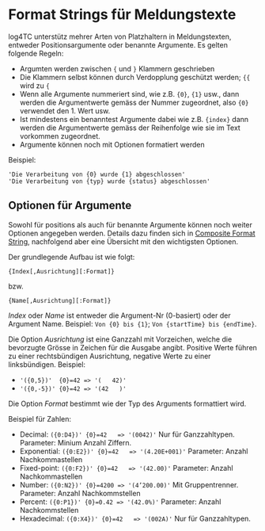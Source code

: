 # Format Strings für Meldungstexte

log4TC unterstütz mehrer Arten von Platzhaltern in Meldungstexten, entweder Positionsargumente oder benannte Argumente. Es gelten folgende Regeln:

* Argumten werden zwischen `{` und `}` Klammern geschrieben
* Die Klammern selbst können durch Verdopplung geschützt werden; `{{` wird zu `{`
* Wenn alle Argumente nummeriert sind, wie z.B. `{0}`, `{1}` usw., dann werden die Argumentwerte gemäss der Nummer zugeordnet, also `{0}` verwendet den 1. Wert usw.
* Ist mindestens ein benanntest Argumente dabei wie z.B. `{index}` dann werden die Argumentwerte gemäss der Reihenfolge wie sie im Text vorkommen zugeordnet.
* Argumente können noch mit Optionen formatiert werden

Beispiel:

    'Die Verarbeitung von {0} wurde {1} abgeschlossen'
    'Die Verarbeitung von {typ} wurde {status} abgeschlossen'

## Optionen für Argumente

Sowohl für positions als auch für benannte Argumente können noch weiter Optionen angegeben werden. Details dazu finden sich in [Composite Format String](https://docs.microsoft.com/en-us/dotnet/standard/base-types/composite-formatting?view=netframework-4.8), nachfolgend aber eine Übersicht mit den wichtigsten Optionen.

Der grundlegende Aufbau ist wie folgt:

    {Index[,Ausrichtung][:Format]}
bzw.

    {Name[,Ausrichtung][:Format]}

*Index* oder *Name* ist entweder die Argument-Nr (0-basiert) oder der Argument Name. Beispiel: `Von {0} bis {1}`; `Von {startTime} bis {endTime}`.

Die Option *Ausrichtung* ist eine Ganzzahl mit Vorzeichen, welche die bevorzugte Grösse in Zeichen für die Ausgabe angibt. Positive Werte führen zu einer rechtsbündigen Ausrichtung, negative Werte zu einer linksbündigen. Beispiel:

* `'({0,5})'  {0}=42 => '(   42)'`
* `'({0,-5})' {0}=42 => '(42   )'`

Die Option *Format* bestimmt wie der Typ des Arguments formattiert wird.

Beispiel für Zahlen:

* Decimal:     `({0:D4})' {0}=42   => '(0042)'`       Nur für Ganzzahltypen. Parameter: Minium Anzahl Ziffern.
* Exponential: `({0:E2})' {0}=42   => '(4.20E+001)'`  Parameter: Anzahl Nachkommastellen
* Fixed-point: `({0:F2})' {0}=42   => '(42.00)'`      Parameter: Anzahl Nachkommastellen
* Number:      `({0:N2})' {0}=4200 => '(4’200.00)'`   Mit Gruppentrenner. Parameter: Anzahl Nachkommstellen
* Percent:     `({0:P1})' {0}=0.42 => '(42.0%)'`     Parameter: Anzahl Nachkommstellen
* Hexadecimal: `({0:X4})' {0}=42   => '(002A)'`       Nur für Ganzzahltypen.
